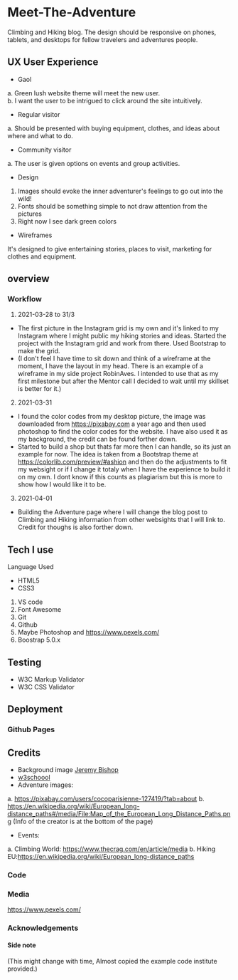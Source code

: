 # Meet-The-Adventure
Climbing and Hiking blog. The design should be responsive on phones, tablets, and desktops for fellow travelers and adventures people.


 ## UX  User Experience 
* Gaol 

a. Green lush website theme will meet the new user.  
b. I want the user to be intrigued to click around the site intuitively.

* Regular visitor

a. Should be presented with buying equipment, clothes, and ideas about where and what to do.   

* Community visitor

a. The user is given options on events and group activities.    

* Design
1. Images should evoke the inner adventurer's feelings to go out into the wild!
2. Fonts should be something simple to not draw attention from the pictures
3. Right now I see dark green colors

* Wireframes

It's designed to give entertaining stories, places to visit, marketing for clothes and equipment. 

## overview

### Workflow
1. 2021-03-28 to 31/3 
* The first picture in the Instagram grid is my own and it's linked to my Instagram where I might public my hiking stories and ideas. Started the project with the Instagram grid and work from there. Used Bootstrap to make the grid.
* (I don't feel I have time to sit down and think of a wireframe at the moment, I have the layout in my head. There is an example of a wireframe in my side project RobinAves. I intended to use that as my first milestone but after the Mentor call I decided to wait until my skillset is better for it.)

2. 2021-03-31 
* I found the color codes from my desktop picture, the image was downloaded from https://pixabay.com a year ago and then used photoshop to find the color codes for the website.
I have also used it as my background, the credit can be found forther down.
* Started to build a shop but thats far more then I can handle, so its just an example for now. The idea is taken from a Bootstrap theme at https://colorlib.com/preview/#ashion and then do the adjustments to fit my websight or if I change it totaly when I have the experience to build it on my own. I dont know if this counts as plagiarism but this is more to show how I would like it to be. 

3. 2021-04-01
* Building the Adventure page where I will change the blog post to Climbing and Hiking information from other websights that I will link to. Credit for thoughs is also forther down. 


## Tech I use
Language Used
* HTML5
* CSS3

1. VS code
2. Font Awesome
3. Git
4. Github
5. Maybe Photoshop and https://www.pexels.com/
6. Boostrap 5.0.x

## Testing

* W3C Markup Validator
* W3C CSS Validator

## Deployment
### Github Pages
## Credits
* Background image [Jeremy Bishop](https://unsplash.com/@jeremybishop)
* [w3schoool](https://www.w3schools.com/)
*  Adventure images: 

a. https://pixabay.com/users/cocoparisienne-127419/?tab=about
b. https://en.wikipedia.org/wiki/European_long-distance_paths#/media/File:Map_of_the_European_Long_Distance_Paths.png 
(Info of the creator is at the bottom of the page)
* Events: 

a. Climbing World: https://www.thecrag.com/en/article/media
b. Hiking EU:https://en.wikipedia.org/wiki/European_long-distance_paths 
### Code
### Media
https://www.pexels.com/
### Acknowledgements

#### Side note
(This might change with time, Almost copied the example code institute provided.)

